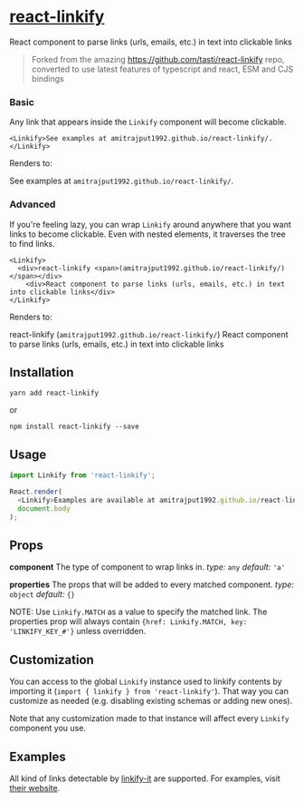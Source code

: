 # [react-linkify](https://github.com/amitrajput1992/react-linkify/)
React component to parse links (urls, emails, etc.) in text into clickable links

> Forked from the amazing https://github.com/tasti/react-linkify repo, converted to use latest features of typescript and react, ESM and CJS bindings

### Basic

Any link that appears inside the `Linkify` component will become clickable.

```
<Linkify>See examples at amitrajput1992.github.io/react-linkify/.</Linkify>
```

Renders to:

See examples at `amitrajput1992.github.io/react-linkify/`.

### Advanced

If you're feeling lazy, you can wrap `Linkify` around anywhere that you want links to become clickable. Even with nested elements, it traverses the tree to find links.

```
<Linkify>
  <div>react-linkify <span>(amitrajput1992.github.io/react-linkify/)</span></div>
    <div>React component to parse links (urls, emails, etc.) in text into clickable links</div>   
</Linkify>
```

Renders to:

react-linkify (`amitrajput1992.github.io/react-linkify/`)
React component to parse links (urls, emails, etc.) in text into clickable links


## Installation

```
yarn add react-linkify
```

or

```
npm install react-linkify --save
```

## Usage

```js
import Linkify from 'react-linkify';

React.render(
  <Linkify>Examples are available at amitrajput1992.github.io/react-linkify/.</Linkify>,
  document.body
);
```

## Props

**component**
The type of component to wrap links in.
_type:_ `any`
_default:_ `'a'`

**properties**
The props that will be added to every matched component.
_type:_ `object`
_default:_ `{}`

NOTE: Use `Linkify.MATCH` as a value to specify the matched link. The properties prop will always contain `{href: Linkify.MATCH, key: 'LINKIFY_KEY_#'}` unless overridden.


## Customization

You can access to the global `Linkify` instance used to linkify contents by importing it (`import { linkify } from 'react-linkify'`).
That way you can customize as needed (e.g. disabling existing schemas or adding new ones).

Note that any customization made to that instance will affect every `Linkify` component you use.

## Examples

All kind of links detectable by
[linkify-it](https://github.com/markdown-it/linkify-it) are supported. For
examples, visit [their website](http://markdown-it.github.io/linkify-it/).
